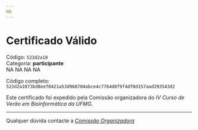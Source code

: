 ```yaml
---
NA
---
```


# Certificado Válido

Código: `523d2a10`<br>
Categoria: **participante**<br>
NA
NA
NA
NA


Código completo: `523d2a1073bd8eef0421a53d968704abce4c7764d8f9f4df0d157aad293543d2`


Este certificado foi expedido pela Comissão organizadora do *IV Curso de Verão em Bioinformática da UFMG*.

----

Qualquer dúvida contacte a [_Comissão Organizadora_](<mailto:cursobioinfoufmg@gmail.com$subject=[Certificados]>)

